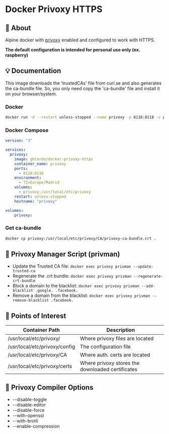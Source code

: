# Docker Privoxy HTTPS

## :page_with_curl: About

Alpine docker with [privoxy](https://www.privoxy.org) enabled and configured to work with HTTPS.

**The default configuration is intended for personal use only (ex. raspberry)**

## :bulb: Documentation

This image downloads the 'trustedCAs' file from curl.se and also generates the ca-bundle file. So, you only need copy the 'ca-bundle' file and install it on your browser/system.

### Docker
```sh
docker run -d --restart unless-stopped --name privoxy -p 8118:8118 -v privoxy:/usr/local/etc/privoxy ghtardo/docker-privoxy-https
```


### Docker Compose
```yml
version: "3"

services:
  privoxy:
    image: ghtardo/docker-privoxy-https
    container_name: privoxy
    ports:
      - 8118:8118
    environment:
      - TZ=Europe/Madrid
    volumes:
      - privoxy:/usr/local/etc/privoxy
    restart: unless-stopped
    hostname: "privoxy"

volumes:
    privoxy:
```

### Get ca-bundle
```sh
docker cp privoxy:/usr/local/etc/privoxy/CA/privoxy-ca-bundle.crt .
```

## :triangular_ruler: Privoxy Manager Script (privman)

- Update the Trusted CA file: `docker exec privoxy privman --update-trusted-ca`
- Regenerate the .crt bundle: `docker exec privoxy privman --regenerate-crt-bundle`
- Block a domain to the blacklist: `docker exec privoxy privman --add-blacklist .google. .facebook.`
- Remove a domain from the blacklist: `docker exec privoxy privman --remove-blacklist .facebook.`

## :bookmark: Points of Interest

| Container Path | Description |
|----------------|-------------|
| /usr/local/etc/privoxy/ | Where privoxy files are located |
| /usr/local/etc/privoxy/config | The configuration file |
| /usr/local/etc/privoxy/CA | Where auth. certs are located |
| /usr/local/etc/privoxy/certs | Where privoxy stores the downloaded certificates|

## :bookmark_tabs: Privoxy Compiler Options

- --disable-toggle
- --disable-editor 
- --disable-force 
- --with-openssl 
- --with-brotli 
- --enable-compression